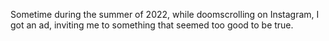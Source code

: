 Sometime during the summer of 2022, while doomscrolling on Instagram, I got an ad, inviting me to something that seemed too good to be true.
